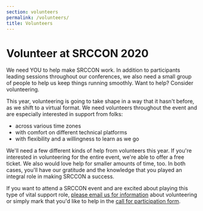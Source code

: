 ```yaml
---
section: volunteers
permalink: /volunteers/
title: Volunteers
---
```


# Volunteer at SRCCON 2020

We need YOU to help make SRCCON work. In addition to participants leading sessions throughout our conferences, we also need a small group of people to help us keep things running smoothly. Want to help? Consider volunteering.

This year, volunteering is going to take shape in a way that it hasn't before, as we shift to a virtual format. We need volunteers throughout the event and are especially interested in support from folks:

* across various time zones
* with comfort on different technical platforms
* with flexibility and a willingness to learn as we go

We'll need a few different kinds of help from volunteers this year. If you're interested in volunteering for the entire event, we're able to offer a free ticket. We also would love help for smaller amounts of time, too. In both cases, you'll have our gratitude and the knowledge that you played an integral role in making SRCCON a success.

If you want to attend a SRCCON event and are excited about playing this type of vital support role, [please email us for information](mailto:srccon.org) about volunteering or simply mark that you'd like to help in the [call for participation form](/participation/form).